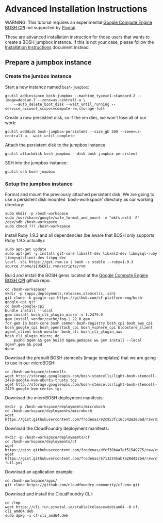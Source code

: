 # Advanced Installation Instructions

WARNING: This tutorial requires an experimental [Google Compute Engine BOSH CPI](https://github.com/cf-platform-eng/bosh-google-cpi) not supported by [Pivotal](http://www.gopivotal.com/).

These are advanced installation instruction for those users that wants to create a BOSH jumpbox instance. If this is not your case, please follow the [Installation Instructions](INSTALL.md) document instead.

## Prepare a jumpbox instance

### Create the jumbox instance

Start a new instance named `bosh-jumpbox`:

```
gcutil addinstance bosh-jumpbox --machine_type=n1-standard-2 --image=debian-7 --zone=us-central1-a \
    --auto_delete_boot_disk --wait_until_running --service_account_scopes=compute-rw,storage-full
```

Create a new persistent disk, so if the vm dies, we won't lose all of our work:

```
gcutil adddisk bosh-jumpbox-persistent --size_gb 200 --zone=us-central1-a --wait_until_complete
```

Attach the persistent disk to the jumpbox instance:

```
gcutil attachdisk bosh-jumpbox --disk bosh-jumpbox-persistent
```

SSH into the jumpbox instance:

```
gcutil ssh bosh-jumpbox
```

### Setup the jumpbox instance

Format and mount the previously attached persistent disk. We are going to use a persistent disk mounted `bosh-workspace' directory as our working directory:

```
sudo mkdir -p /bosh-workspace
sudo /usr/share/google/safe_format_and_mount -m "mkfs.ext4 -F" /dev/sdb /bosh-workspace
sudo chmod 777 /bosh-workspace
```

Install Ruby 1.9.3 and all dependencies (be aware that BOSH only supports Ruby 1.9.3 actually):

```
sudo apt-get update
sudo apt-get -y install git-core libxslt-dev libxml2-dev libmysql-ruby libmysqlclient-dev libpq-dev
\curl -sSL https://get.rvm.io | bash -s stable --ruby=1.9.3
source /home/${USER}/.rvm/scripts/rvm
```

Build and install the BOSH gems located at the [Google Compute Engine BOSH CPI](https://github.com/cf-platform-eng/bosh-google-cpi/tree/google-cpi) github repo:

```
cd /bosh-workspace/
mkdir -p {apps,deployments,releases,stemcells,.ssh}
git clone -b google-cpi https://github.com/cf-platform-eng/bosh-google-cpi.git
cd bosh-google-cpi
bundle install --local
gem install bosh_cli_plugin_micro -v 1.2479.0
gem install vendor/cache/fog-1.22.0.gem
for gem in bosh-core bosh_common bosh-registry bosh_cpi bosh_aws_cpi bosh_google_cpi bosh_openstack_cpi bosh_vsphere_cpi blobstore_client agent_client bosh-monitor bosh_cli bosh_cli_plugin_aws bosh_cli_plugin_micro; do
    pushd $gem && gem build $gem.gemspec && gem install --local $gem*.gem && popd
done
```

Download the prebuilt BOSH stemcells (image templates) that we are going to use in our microBOSH:

```
cd /bosh-workspace/stemcells
wget http://storage.googleapis.com/bosh-stemcells/light-bosh-stemcell-2479-google-kvm-ubuntu-trusty.tgz
wget http://storage.googleapis.com/bosh-stemcells/light-bosh-stemcell-2479-google-kvm-centos.tgz
```

Download the microBOSH deployment manifests:

```
mkdir -p /bosh-workspace/deployments/microbosh
cd /bosh-workspace/deployments/microbosh
wget https://gist.githubusercontent.com/frodenas/92c953fc16c542e2e3ad/raw/micro_bosh.yml
```

Download the CloudFoundry deployment manifests:

```
mkdir -p /bosh-workspace/deployments/cf
cd /bosh-workspace/deployments/cf
wget https://gist.githubusercontent.com/frodenas/dfcf30b4a7ef51549775/raw/cf.yml
wget https://gist.githubusercontent.com/frodenas/6711234bab7a28d422b4/raw/cf-full.yml
```

Download an application example:

```
cd /bosh-workspace/apps/
git clone https://github.com/cloudfoundry-community/cf-env.git
```

Download and install the CloudFoundry CLI:

```
cd /tmp
wget https://cli.run.pivotal.io/stable?release=debian64 -O cf-cli_amd64.deb
sudo dpkg -i cf-cli_amd64.deb
```
